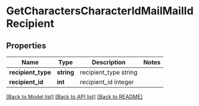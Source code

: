 # GetCharactersCharacterIdMailMailIdRecipient

## Properties
Name | Type | Description | Notes
------------ | ------------- | ------------- | -------------
**recipient_type** | **string** | recipient_type string | 
**recipient_id** | **int** | recipient_id integer | 

[[Back to Model list]](../README.md#documentation-for-models) [[Back to API list]](../README.md#documentation-for-api-endpoints) [[Back to README]](../README.md)



